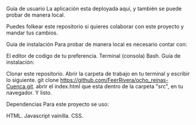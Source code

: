 Guía de usuario
La aplicación esta deployada aquí, y también se puede probar de manera local.

Puedes folkear este repositorio si quieres colaborar con este proyecto y mandar tus cambios.

Guía de instalación
Para probar de manera local es necesario contar con:

El editor de codigo de tu preferencia.
Terminal (consola) Bash.
Guía de instalación:

Clonar este repositorio.
Abrir la carpeta de trabajo en tu terminal y escribir lo siguiente.
git clone https://github.com/FeerRivera/ocho_reinas-Cuenca.git.
abrir el index.html que esta dentro de la carpeta "src", en tu navegador.
Y listo.

Dependencias
Para este proyecto se uso:

HTML.
Javascript vainilla.
CSS.